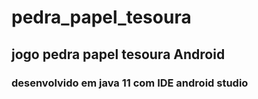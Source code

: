 # pedra_papel_tesoura
## jogo pedra papel tesoura Android
### desenvolvido em java 11 com IDE android studio
